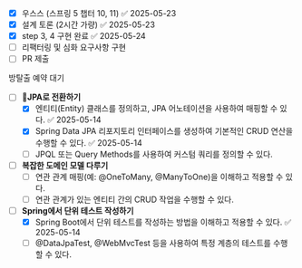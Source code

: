 - [x] 우스스 (스프링 5 챕터 10, 11) ✅ 2025-05-23
- [x] 설계 토론 (2시간 가량) ✅ 2025-05-23
- [x] step 3, 4 구현 완료 ✅ 2025-05-24
- [ ] 리팩터링 및 심화 요구사항 구현
- [ ] PR 제출

방탈출 예약 대기
- [ ] **JPA로 전환하기**
    - [x] 엔티티(Entity) 클래스를 정의하고, JPA 어노테이션을 사용하여 매핑할 수 있다. ✅ 2025-05-14
    - [x] Spring Data JPA 리포지토리 인터페이스를 생성하여 기본적인 CRUD 연산을 수행할 수 있다. ✅ 2025-05-14
    - [ ] JPQL 또는 Query Methods를 사용하여 커스텀 쿼리를 정의할 수 있다.

- [ ] **복잡한 도메인 모델 다루기**
    - [ ] 연관 관계 매핑(예: @OneToMany, @ManyToOne)을 이해하고 적용할 수 있다.
    - [ ] 연관 관계가 있는 엔티티 간의 CRUD 작업을 수행할 수 있다.  

- [ ] **Spring에서 단위 테스트 작성하기**
    - [x] Spring Boot에서 단위 테스트를 작성하는 방법을 이해하고 적용할 수 있다. ✅ 2025-05-14
    - [ ] @DataJpaTest, @WebMvcTest 등을 사용하여 특정 계층의 테스트를 수행할 수 있다.